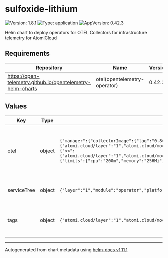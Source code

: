 # sulfoxide-lithium

![Version: 1.8.1](https://img.shields.io/badge/Version-1.8.1-informational?style=flat-square) ![Type: application](https://img.shields.io/badge/Type-application-informational?style=flat-square) ![AppVersion: 0.42.3](https://img.shields.io/badge/AppVersion-0.42.3-informational?style=flat-square)

Helm chart to deploy operators for OTEL Collectors for infrastructure telemetry for AtomiCloud

## Requirements

| Repository | Name | Version |
|------------|------|---------|
| https://open-telemetry.github.io/opentelemetry-helm-charts | otel(opentelemetry-operator) | 0.42.3 |

## Values

| Key | Type | Default | Description |
|-----|------|---------|-------------|
| otel | object | `{"manager":{"collectorImage":{"tag":"0.86.0"},"podAnnotations":{"<<":{"atomi.cloud/layer":"1","atomi.cloud/module":"operator","atomi.cloud/platform":"sulfoxide","atomi.cloud/service":"lithium"}},"podLabels":{"<<":{"atomi.cloud/layer":"1","atomi.cloud/module":"operator","atomi.cloud/platform":"sulfoxide","atomi.cloud/service":"lithium"}},"resources":{"limits":{"cpu":"200m","memory":"256Mi"},"requests":{"cpu":"10m","memory":"32Mi"}}},"replicaCount":3}` | OTEL Collector Operator Configurations. See [OTEL Collector Operator Helm Chart Documentation](https://github.com/open-telemetry/opentelemetry-operator) |
| serviceTree | object | `{"layer":"1","module":"operator","platform":"sulfoxide","service":"lithium"}` | AtomiCloud Service Tree. See [ServiceTree](https://atomicloud.larksuite.com/wiki/OkfJwTXGFiMJkrk6W3RuwRrZs64?theme=DARK&contentTheme=DARK#MHw5d76uDo2tBLx86cduFQMRsBb) |
| tags | object | `{"atomi.cloud/layer":"1","atomi.cloud/module":"operator","atomi.cloud/platform":"sulfoxide","atomi.cloud/service":"lithium"}` | Kubernetes labels and annotations, following Service Tree |

----------------------------------------------
Autogenerated from chart metadata using [helm-docs v1.11.1](https://github.com/norwoodj/helm-docs/releases/v1.11.1)